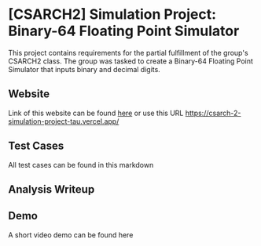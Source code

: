 # [CSARCH2] Simulation Project: Binary-64 Floating Point Simulator

This project contains requirements for the partial fulfillment of the group's CSARCH2 class. The group was tasked to create a Binary-64 Floating Point Simulator that inputs binary and decimal digits.

## Website
Link of this website can be found [here](https://csarch-2-simulation-project-tau.vercel.app/) or use this URL https://csarch-2-simulation-project-tau.vercel.app/

## Test Cases
All test cases can be found in this markdown 

## Analysis Writeup

## Demo
A short video demo can be found here

